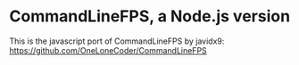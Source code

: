 # CommandLineFPS, a Node.js version

This is the javascript port of CommandLineFPS by javidx9: https://github.com/OneLoneCoder/CommandLineFPS

